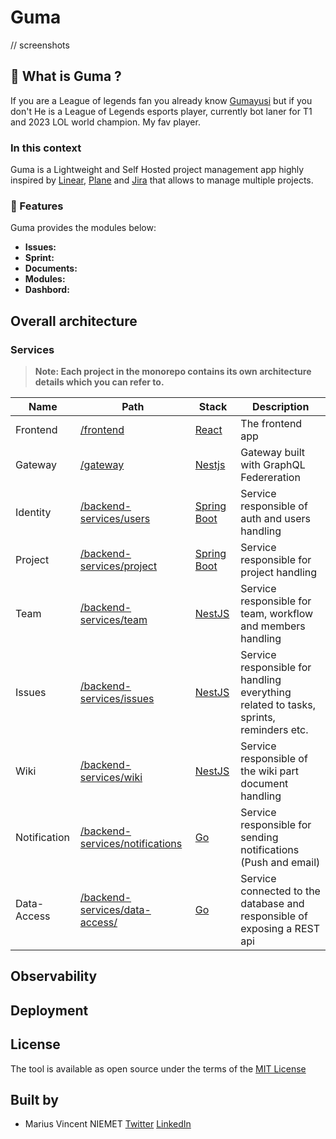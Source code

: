 # Guma

// screenshots

## 🖖 What is Guma ?

If you are a League of legends fan you already know [Gumayusi](https://en.wikipedia.org/wiki/Gumayusi) but if you don't He is a League of Legends esports player, currently bot laner for T1 and 2023 LOL world champion. My fav player.

### In this context

Guma is a Lightweight and Self Hosted project management app highly inspired by [Linear](https://linear.app/), [Plane](https://plane.so/) and [Jira](https://www.atlassian.com/fr/software/jira) that allows to manage multiple projects.

### 🚀 Features 
Guma provides the modules below: 

- **Issues:**
- **Sprint:**
- **Documents:**
- **Modules:**
- **Dashbord:**

## Overall architecture

### Services

> **Note: Each project in the monorepo contains its own architecture details which you can refer to.**

Name	| Path	| Stack	|  Description  |
------------- | -------------------- | ------------- | ----------- |
Frontend	| [/frontend](/frontend)	| [React](https://react.dev/)  |  The frontend app	|  |
Gateway	| [/gateway](/gateway)	| [Nestjs](https://nestjs.com/)  |  Gateway built with GraphQL Federeration	|  | 	
Identity	| [/backend-services/users](/backend-services/users)	| [Spring Boot](https://spring.io/projects/spring-boot) |  Service responsible of auth and users handling	|
Project	| [/backend-services/project](/backend-services/organization)	| [Spring Boot](https://spring.io/projects/spring-boot) | Service responsible for project handling	|
Team	| [/backend-services/team](/backend-services/team)	| [NestJS](https://nestjs.com/) |  Service responsible for team, workflow and members     handling	|
Issues	| [/backend-services/issues](/backend-services/issues)	| [NestJS](https://nestjs.com/) |  Service responsible for handling everything related to tasks, sprints, reminders etc.	|
Wiki	| [/backend-services/wiki](/backend-services/wiki/)	| [NestJS](https://nestjs.com/) |  Service responsible of the wiki part document handling	|
Notification	| [/backend-services/notifications](/backend-services)	| [Go](https://go.dev/)  | Service responsible for sending notifications (Push and email)	| 
Data-Access	| [/backend-services/data-access/](/backend-services/data-access)	| [Go](https://go.dev/) |  Service connected to the database and responsible of exposing a REST api	|

## Observability 

## Deployment

## License 
The tool is available as open source under the terms of the [MIT License](https://opensource.org/license/MIT)

## Built by

- Marius Vincent NIEMET [Twitter](https://twitter.com/mariusniemet05) [LinkedIn](https://www.linkedin.com/in/marius-vincent-niemet-928b48182/) 

